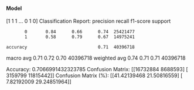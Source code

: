 #### Model
[1 1 1 ... 0 1 0]
Classification Report:
              precision    recall  f1-score   support

           0       0.84      0.66      0.74  25421477
           1       0.58      0.79      0.67  14975241

    accuracy                           0.71  40396718
   macro avg       0.71      0.72      0.70  40396718
weighted avg       0.74      0.71      0.71  40396718

Accuracy: 0.7066991432323785
Confusion Matrix:
[[16732884  8688593]
 [ 3159799 11815442]]
Confusion Matrix (%):
[[41.42139468 21.50816559]
 [ 7.82192009 29.24851964]]
